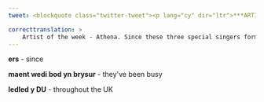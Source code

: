 ```yaml
---
tweet: <blockquote class="twitter-tweet"><p lang="cy" dir="ltr">***ARTIST YR WYTHNOS***<br>✨Athena ✨<br>Ers i’r dair cantores arbennig yma ffurfio Athena, maent wedi bod yn brysur yn creu trefniadau newydd, ymddangos ar y teledu a&#39;r radio a hefyd yn gweithio yn y stiwdio recordio ac yn perfformio ledled y DU! <a href="https://twitter.com/hashtag/classical?src=hash&amp;ref_src=twsrc%5Etfw">#classical</a> <a href="https://twitter.com/hashtag/singers?src=hash&amp;ref_src=twsrc%5Etfw">#singers</a> <a href="https://twitter.com/hashtag/trio?src=hash&amp;ref_src=twsrc%5Etfw">#trio</a> <a href="https://twitter.com/hashtag/Livemusic?src=hash&amp;ref_src=twsrc%5Etfw">#Livemusic</a> <a href="https://t.co/zVPA5N9gdw">pic.twitter.com/zVPA5N9gdw</a></p>&mdash; Haka Entertainment (@hakaentertain) <a href="https://twitter.com/hakaentertain/status/1297900579436584962?ref_src=twsrc%5Etfw">August 24, 2020</a></blockquote> <script async src="https://platform.twitter.com/widgets.js" charset="utf-8"></script>

correcttranslation: >
    Artist of the week - Athena. Since these three special singers formed Athena, they have been busy creating new arrangements, appearing on the television and the radio and also working in the recording studio and performing throughout the UK!
---
```


**ers** - since

**maent wedi bod yn brysur** - they've been busy

**ledled y DU** - throughout the UK



